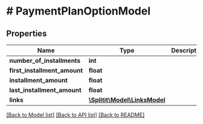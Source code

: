 # # PaymentPlanOptionModel

## Properties

Name | Type | Description | Notes
------------ | ------------- | ------------- | -------------
**number_of_installments** | **int** |  |
**first_installment_amount** | **float** |  |
**installment_amount** | **float** |  |
**last_installment_amount** | **float** |  |
**links** | [**\Splitit\Model\LinksModel**](LinksModel.md) |  | [optional]

[[Back to Model list]](../../README.md#models) [[Back to API list]](../../README.md#endpoints) [[Back to README]](../../README.md)
